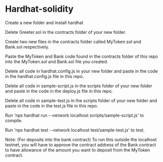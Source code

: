 # Hardhat-solidity


Create a new folder and install hardhat

Delete Greeter.sol in the contracts folder of your new folder.

Create two new files in the contracts folder called MyToken.sol and Bank.sol respectively.

Paste the MyToken and Bank code  found in the contracts folder of this repo into the MyToken.sol and Bank.sol file you created.

Delete all code in hardhat.config.js in your new folder and paste in the code in the hardhat.config.js file in this repo.

Delete all code in sample-script.js in the scripts folder of your new folder and paste in the code in the deploy.js file in this repo.

Delete all code in sample-test.js in the scripts folder of your new folder and paste in the code in the test.js file in this repo.

Run 'npx hardhat run --network localhost scripts/sample-script.js' to compile.

Run 'npx hardhat test --network localhost test/sample-test.js' to test.


Note: (For deposits into the bank contract) To run this outside the localhost testnet, you will have to approve the contract address of the Bank contract to have allowance of the amount you want to deposit from the MyToken contract. 
